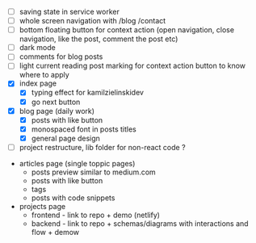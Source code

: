 - [ ] saving state in service worker
- [ ] whole screen navigation with /blog /contact
- [ ] bottom floating button for context action (open navigation, close navigation, like the post, comment the post etc)
- [ ] dark mode
- [ ] comments for blog posts
- [ ] light current reading post marking for context action button to know where to apply
- [x] index page
  - [x] typing effect for kamilzielinskidev
  - [x] go next button
- [x] blog page (daily work)
  - [x] posts with like button
  - [x] monospaced font in posts titles
  - [x] general page design
- [ ] project restructure, lib folder for non-react code ?
- articles page (single toppic pages)
  - posts preview similar to medium.com
  - posts with like button
  - tags
  - posts with code snippets
- projects page
  - frontend - link to repo + demo (netlify)
  - backend - link to repo + schemas/diagrams with interactions and flow + demow